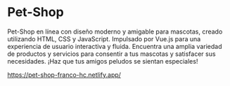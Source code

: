 # Pet-Shop

Pet-Shop en línea con diseño moderno y amigable para mascotas,
creado utilizando HTML, CSS y JavaScript.
Impulsado por Vue.js para una experiencia de usuario interactiva y fluida. 
Encuentra una amplia variedad de productos y servicios para consentir 
a tus mascotas y satisfacer sus necesidades. 
¡Haz que tus amigos peludos se sientan especiales!

https://pet-shop-franco-hc.netlify.app/
